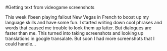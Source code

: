 #Getting text from videogame screenshots

This week I'been playing fallout New Vegas in French to boost up my language skills and have some fun.
I started writing down cool phrases and words that caused me trouble to look them up latter. But dialogues are faster than me.
This turned into taking screenshots and looking up translations in google transalate. But soon I had more screenshots that I could handle...

